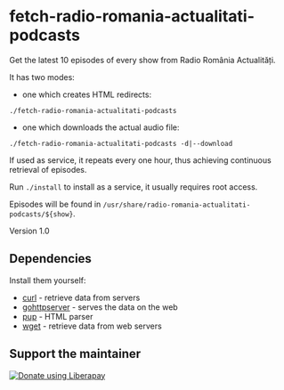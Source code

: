 # fetch-radio-romania-actualitati-podcasts

Get the latest 10 episodes of every show from Radio România Actualități.

It has two modes:
- one which creates HTML redirects:
```
./fetch-radio-romania-actualitati-podcasts
```
- one which downloads the actual audio file:
```
./fetch-radio-romania-actualitati-podcasts -d|--download
```

If used as service, it repeats every one hour, thus achieving continuous retrieval of episodes.

Run `./install` to install as a service, it usually requires root access.

Episodes will be found in `/usr/share/radio-romania-actualitati-podcasts/${show}`.

Version 1.0


## Dependencies

Install them yourself:
- [curl](https://curl.haxx.se) - retrieve data from servers
- [gohttpserver](https://github.com/codeskyblue/gohttpserver) - serves the data on the web
- [pup](https://github.com/ericchiang/pup) - HTML parser
- [wget](https://www.gnu.org/software/wget) - retrieve data from web servers


## Support the maintainer

<noscript><a href="https://liberapay.com/andrei/donate"><img alt="Donate using Liberapay" src="https://liberapay.com/assets/widgets/donate.svg"></a></noscript>
